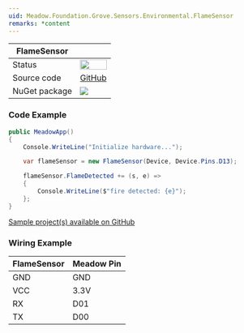 ```yaml
---
uid: Meadow.Foundation.Grove.Sensors.Environmental.FlameSensor
remarks: *content
---
```


| FlameSensor | |
|--------|--------|
| Status | <img src="https://img.shields.io/badge/Working-brightgreen" style="width: auto; height: -webkit-fill-available;" /> |
| Source code | [GitHub](https://github.com/WildernessLabs/Meadow.Foundation.Grove/tree/main/Source/FlameSensor) |
| NuGet package | <a href="https://www.nuget.org/packages/Meadow.Foundation.Grove.Sensors.Environmental.FlameSensor/" target="_blank"><img src="https://img.shields.io/nuget/v/Meadow.Foundation.Grove.Sensors.Environmental.FlameSensor.svg?label=Meadow.Foundation.Grove.Sensors.Environmental.FlameSensor" /></a> |

### Code Example

```csharp
public MeadowApp()
{
    Console.WriteLine("Initialize hardware...");

    var flameSensor = new FlameSensor(Device, Device.Pins.D13);

    flameSensor.FlameDetected += (s, e) => 
    { 
        Console.WriteLine($"fire detected: {e}"); 
    };
}

```

[Sample project(s) available on GitHub](https://github.com/WildernessLabs/Meadow.Foundation.Grove/tree/main/Source/FlameSensor)

### Wiring Example

| FlameSensor | Meadow Pin |
|--------|------------|
| GND    | GND        |
| VCC    | 3.3V       |
| RX     | D01        |
| TX     | D00        |


















